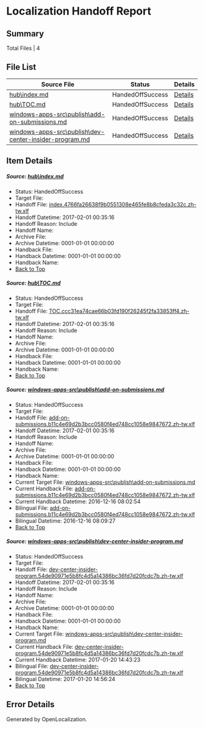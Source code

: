 # <a name='report-top'></a> Localization Handoff Report

## Summary
 Total Files | 4

## File List
 Source File | Status | Details 
 ----------- | ------ | ------- 
 [hub\index.md](https://cpubwin.visualstudio.com/windows-uwp/_git/windows-uwp/commit/d292759f4146bb8aa35311043a87843e89a7295d?path=hub%2Findex.md&_a=contents) | HandedOffSuccess | [Details](#66c18f3bf0f33de02645b19f4a08534cae92690a7)
 [hub\TOC.md](https://cpubwin.visualstudio.com/windows-uwp/_git/windows-uwp/commit/1eec0098259736b53da2d89b8fb9f2131bc1e8eb?path=hub%2FTOC.md&_a=contents) | HandedOffSuccess | [Details](#46f0f0189b1d7df4cb842a21abffd06dc9a7d2c18)
 [windows-apps-src\publish\add-on-submissions.md](https://cpubwin.visualstudio.com/windows-uwp/_git/windows-uwp/commit/334285e47cb714870c0f07d7b97f99a1867717bd?path=windows-apps-src%2Fpublish%2Fadd-on-submissions.md&_a=contents) | HandedOffSuccess | [Details](#ae1f70bbdded3409d32d7f027277f924957f3f984790)
 [windows-apps-src\publish\dev-center-insider-program.md](https://cpubwin.visualstudio.com/windows-uwp/_git/windows-uwp/commit/871f98c2ffb7899f190da73458f96198d2dc64a2?path=windows-apps-src%2Fpublish%2Fdev-center-insider-program.md&_a=contents) | HandedOffSuccess | [Details](#e3f8343da97448c80fb0167a046dc85b427ee36f4821)

## Item Details
##### <a name='66c18f3bf0f33de02645b19f4a08534cae92690a7'></a> Source: [hub\index.md](https://cpubwin.visualstudio.com/windows-uwp/_git/windows-uwp/commit/d292759f4146bb8aa35311043a87843e89a7295d?path=hub%2Findex.md&_a=contents)
* Status: HandedOffSuccess
* Target File: 
* Handoff File: [index.4766fa26638f9b0551308e465fe8b8cfeda3c32c.zh-tw.xlf](https://cpubwin.visualstudio.com/windows-uwp/_git/WDCLib.handoff/commit/5bcdb9e813b4932367fb546b0704b30ae9a24526?path=ol-handoff%2Fcpubwin%2Fwindows-uwp.zh-tw%2Fmaster%2Findex.4766fa26638f9b0551308e465fe8b8cfeda3c32c.zh-tw.xlf&_a=contents)
* Handoff Datetime: 2017-02-01 00:35:16
* Handoff Reason: Include
* Handoff Name: 
* Archive File: 
* Archive Datetime: 0001-01-01 00:00:00
* Handback File: 
* Handback Datetime: 0001-01-01 00:00:00
* Handback Name: 
* [Back to Top](#report-top)

##### <a name='46f0f0189b1d7df4cb842a21abffd06dc9a7d2c18'></a> Source: [hub\TOC.md](https://cpubwin.visualstudio.com/windows-uwp/_git/windows-uwp/commit/1eec0098259736b53da2d89b8fb9f2131bc1e8eb?path=hub%2FTOC.md&_a=contents)
* Status: HandedOffSuccess
* Target File: 
* Handoff File: [TOC.ccc31ea74cae66b03fd190f26245f2fa33853ff4.zh-tw.xlf](https://cpubwin.visualstudio.com/windows-uwp/_git/WDCLib.handoff/commit/5bcdb9e813b4932367fb546b0704b30ae9a24526?path=ol-handoff%2Fcpubwin%2Fwindows-uwp.zh-tw%2Fmaster%2FTOC.ccc31ea74cae66b03fd190f26245f2fa33853ff4.zh-tw.xlf&_a=contents)
* Handoff Datetime: 2017-02-01 00:35:16
* Handoff Reason: Include
* Handoff Name: 
* Archive File: 
* Archive Datetime: 0001-01-01 00:00:00
* Handback File: 
* Handback Datetime: 0001-01-01 00:00:00
* Handback Name: 
* [Back to Top](#report-top)

##### <a name='ae1f70bbdded3409d32d7f027277f924957f3f984790'></a> Source: [windows-apps-src\publish\add-on-submissions.md](https://cpubwin.visualstudio.com/windows-uwp/_git/windows-uwp/commit/334285e47cb714870c0f07d7b97f99a1867717bd?path=windows-apps-src%2Fpublish%2Fadd-on-submissions.md&_a=contents)
* Status: HandedOffSuccess
* Target File: 
* Handoff File: [add-on-submissions.b11c4e69d2b3bcc0580f4ed748cc1058e9847672.zh-tw.xlf](https://cpubwin.visualstudio.com/windows-uwp/_git/WDCLib.handoff/commit/5bcdb9e813b4932367fb546b0704b30ae9a24526?path=ol-handoff%2Fcpubwin%2Fwindows-uwp.zh-tw%2Fmaster%2Fadd-on-submissions.b11c4e69d2b3bcc0580f4ed748cc1058e9847672.zh-tw.xlf&_a=contents)
* Handoff Datetime: 2017-02-01 00:35:16
* Handoff Reason: Include
* Handoff Name: 
* Archive File: 
* Archive Datetime: 0001-01-01 00:00:00
* Handback File: 
* Handback Datetime: 0001-01-01 00:00:00
* Handback Name: 
* Current Target File: [windows-apps-src\publish\add-on-submissions.md](https://cpubwin.visualstudio.com/windows-uwp/_git/windows-uwp.zh-tw/commit/c032c9bc4a52f7c11fb4edae8e05c80284caded2?path=windows-apps-src%2Fpublish%2Fadd-on-submissions.md&_a=contents)
* Current Handback File: [add-on-submissions.b11c4e69d2b3bcc0580f4ed748cc1058e9847672.zh-tw.xlf](https://cpubwin.visualstudio.com/windows-uwp/_git/WDCLib.handback/commit/41cb0c381f391709ed73f97552f7259049076c41?path=ol-handback%2Fcpubwin%2Fwindows-uwp.zh-tw%2Fmaster%2Fadd-on-submissions.b11c4e69d2b3bcc0580f4ed748cc1058e9847672.zh-tw.xlf&_a=contents)
* Current Handback Datetime: 2016-12-16 08:02:54
* Bilingual File: [add-on-submissions.b11c4e69d2b3bcc0580f4ed748cc1058e9847672.zh-tw.xlf](https://cpubwin.visualstudio.com/windows-uwp/_git/WDCLib.handback/commit/41cb0c381f391709ed73f97552f7259049076c41?path=ol-handback%2Fcpubwin%2Fwindows-uwp.zh-tw%2Fmaster%2Fadd-on-submissions.b11c4e69d2b3bcc0580f4ed748cc1058e9847672.zh-tw.xlf&_a=contents)
* Bilingual Datetime: 2016-12-16 08:09:27
* [Back to Top](#report-top)

##### <a name='e3f8343da97448c80fb0167a046dc85b427ee36f4821'></a> Source: [windows-apps-src\publish\dev-center-insider-program.md](https://cpubwin.visualstudio.com/windows-uwp/_git/windows-uwp/commit/871f98c2ffb7899f190da73458f96198d2dc64a2?path=windows-apps-src%2Fpublish%2Fdev-center-insider-program.md&_a=contents)
* Status: HandedOffSuccess
* Target File: 
* Handoff File: [dev-center-insider-program.54de90971e5b8fc4d5a14386bc36fd7d20fcdc7b.zh-tw.xlf](https://cpubwin.visualstudio.com/windows-uwp/_git/WDCLib.handoff/commit/5bcdb9e813b4932367fb546b0704b30ae9a24526?path=ol-handoff%2Fcpubwin%2Fwindows-uwp.zh-tw%2Fmaster%2Fdev-center-insider-program.54de90971e5b8fc4d5a14386bc36fd7d20fcdc7b.zh-tw.xlf&_a=contents)
* Handoff Datetime: 2017-02-01 00:35:16
* Handoff Reason: Include
* Handoff Name: 
* Archive File: 
* Archive Datetime: 0001-01-01 00:00:00
* Handback File: 
* Handback Datetime: 0001-01-01 00:00:00
* Handback Name: 
* Current Target File: [windows-apps-src\publish\dev-center-insider-program.md](https://cpubwin.visualstudio.com/windows-uwp/_git/windows-uwp.zh-tw/commit/0189a92e0b6ac0bf2553aa0ab81a0b9dc4b7881a?path=windows-apps-src%2Fpublish%2Fdev-center-insider-program.md&_a=contents)
* Current Handback File: [dev-center-insider-program.54de90971e5b8fc4d5a14386bc36fd7d20fcdc7b.zh-tw.xlf](https://cpubwin.visualstudio.com/windows-uwp/_git/WDCLib.handback/commit/ca5a3979572a73bc40dfc2b0ee6ecde095df30e8?path=ol-handback%2Fcpubwin%2Fwindows-uwp.zh-tw%2Fmaster%2Fdev-center-insider-program.54de90971e5b8fc4d5a14386bc36fd7d20fcdc7b.zh-tw.xlf&_a=contents)
* Current Handback Datetime: 2017-01-20 14:43:23
* Bilingual File: [dev-center-insider-program.54de90971e5b8fc4d5a14386bc36fd7d20fcdc7b.zh-tw.xlf](https://cpubwin.visualstudio.com/windows-uwp/_git/WDCLib.handback/commit/ca5a3979572a73bc40dfc2b0ee6ecde095df30e8?path=ol-handback%2Fcpubwin%2Fwindows-uwp.zh-tw%2Fmaster%2Fdev-center-insider-program.54de90971e5b8fc4d5a14386bc36fd7d20fcdc7b.zh-tw.xlf&_a=contents)
* Bilingual Datetime: 2017-01-20 14:56:24
* [Back to Top](#report-top)


## Error Details

Generated by OpenLocalization.

